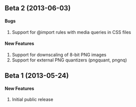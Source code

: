 Beta 2 (2013-06-03)
-------------------

#### Bugs

1.	Support for @import rules with media queries in CSS files

#### New Features

1.	Support for downscaling of 8-bit PNG images
2.	Support for external PNG quantizers (pngquant, pngnq)


Beta 1 (2013-05-24)
-------------------

#### New Features

1.	Initial public release